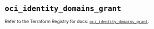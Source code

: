 # `oci_identity_domains_grant`

Refer to the Terraform Registry for docs: [`oci_identity_domains_grant`](https://registry.terraform.io/providers/hashicorp/oci/7.19.0/docs/resources/identity_domains_grant).
